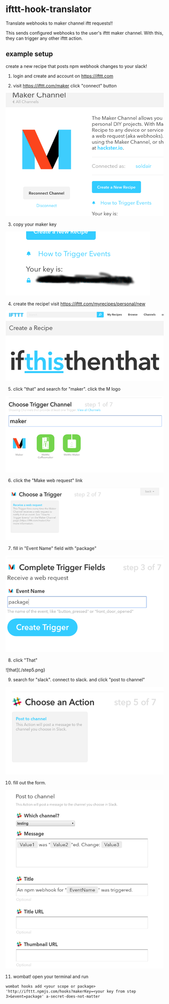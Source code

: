 # ifttt-hook-translator
Translate webhooks to maker channel iftt requests!!


This sends configured webhooks to the user's ifttt maker channel. 
With this, they can trigger any other ifttt action.


## example setup

create a new recipe that posts npm webhook changes to your slack!

1. login and create and account on https://ifttt.com

2. visit https://ifttt.com/maker click "connect" button

![connect maker](./step10.png)

3. copy your maker key  

![maker key](./step11.png)

4. create the recipe! visit https://ifttt.com/myrecipes/personal/new

![new recipe](./step1.png)

5. click "that" and search for "maker". click the M logo

![search maker](./step2.png)

6. click the "Make web request" link

![make request](./step3.png)

7. fill in "Event Name" field with "package"

![event name](./step4.png)

8. click "That"

![that](./step5.png}

9. search for "slack". connect to slack. and click "post to channel"

![slack](./step6.png)

10. fill out the form. 

![slack form](./step7.png)


11. wombat! open your terminal and run 

```
wombat hooks add <your scope or package> 'http://ifttt.npmjs.com/hooks?makerKey=<your key from step 3>&event=package' a-secret-does-not-matter
```

